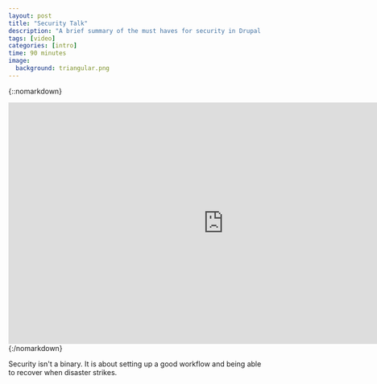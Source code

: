 ```yaml
---
layout: post
title: "Security Talk"
description: "A brief summary of the must haves for security in Drupal."
tags: [video]
categories: [intro]
time: 90 minutes
image:
  background: triangular.png
---
```


{::nomarkdown}
<iframe width="854" height="480" src="https://www.youtube.com/embed/4AviPrPj9es" frameborder="0" allowfullscreen></iframe>
{:/nomarkdown}

Security isn't a binary. It is about setting up a good workflow and being able
to recover when disaster strikes.
